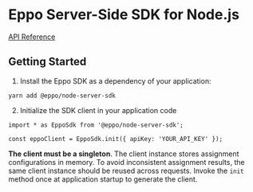 # Eppo Server-Side SDK for Node.js
[API Reference](./docs/node-server-sdk.md)

## Getting Started

1) Install the Eppo SDK as a dependency of your application:

```
yarn add @eppo/node-server-sdk
```

2) Initialize the SDK client in your application code

```
import * as EppoSdk from '@eppo/node-server-sdk';

const eppoClient = EppoSdk.init({ apiKey: 'YOUR_API_KEY' });
```

**The client must be a singleton**. The client instance stores assignment configurations in memory. To avoid inconsistent assignment results, the same client instance should be reused across requests. Invoke the `init` method once at application startup to generate the client.
